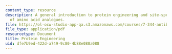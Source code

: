 ```yaml
---
content_type: resource
description: A general introduction to protein engineering and site-specific incorporation
  of amino acid analogues.
file: https://ol-ocw-studio-app-qa.s3.amazonaws.com/courses/7-344-antibiotics-toxins-and-protein-engineering-spring-2007/dfe7b9ed422da7499c804b88e088a088_protein_engineer.pdf
file_type: application/pdf
resourcetype: Document
title: Protein Engineering
uid: dfe7b9ed-422d-a749-9c80-4b88e088a088
---
```

